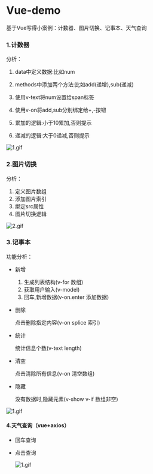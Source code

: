 # Vue-demo
基于Vue写得小案例：计数器、图片切换、记事本、天气查询

### 1.计数器
分析：

1. data中定义数据:比如num

2. methods中添加两个方法:比如add(递增),sub(递减)

3. 使用v-text将num设置给span标签

4. 使用v-on将add,sub分别绑定给+,-按钮

5. 累加的逻辑:小于10累加,否则提示

6. 递减的逻辑:大于0递减,否则提示

![1.gif](https://s2.loli.net/2022/03/20/e7uD4IQjXlKsVnL.gif)


### 2.图片切换
分析：

1. 定义图片数组
2. 添加图片索引
3. 绑定src属性
4. 图片切换逻辑

![2.gif](https://s2.loli.net/2022/03/20/rnLElUogR4cmy1k.gif)



### 3.记事本
功能分析：

- 新增
  1. 生成列表结构(v-for 数组)
  2. 获取用户输入(v-model)
  3. 回车,新增数据(v-on.enter 添加数据)

- 删除

    点击删除指定内容(v-on splice 索引)

- 统计

    统计信息个数(v-text length)

- 清空

    点击清除所有信息(v-on 清空数组)

- 隐藏

    没有数据时,隐藏元素(v-show v-if 数组非空)

![1.gif](https://s2.loli.net/2022/03/20/CILN3Bvmxw4khKr.gif)



#### 4.天气查询（vue+axios）

- 回车查询
- 点击查询

  ![1.gif](https://s2.loli.net/2022/03/20/j4YlStDhBTCQEMi.gif)







